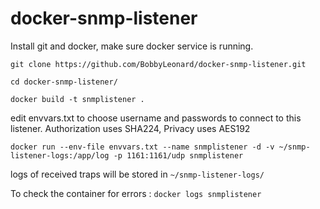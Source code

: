 # docker-snmp-listener

Install git and docker, make sure docker service is running.

`git clone https://github.com/BobbyLeonard/docker-snmp-listener.git`

`cd docker-snmp-listener/`

`docker build -t snmplistener .`

edit envvars.txt to choose username and passwords to connect to this listener.
Authorization uses SHA224, Privacy uses AES192

`docker run --env-file envvars.txt --name snmplistener -d -v ~/snmp-listener-logs:/app/log -p 1161:1161/udp snmplistener`

logs of received traps will be stored in `~/snmp-listener-logs/`

To check the container for errors : `docker logs snmplistener`

